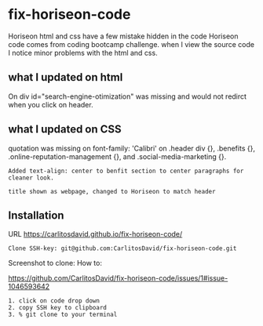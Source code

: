 # fix-horiseon-code

Horiseon html and css have a few mistake hidden in the code
    Horiseon code comes from coding bootcamp challenge. 
    when I view the source code I notice minor problems with the html and css.


## what I updated on html

On <!--div class="content"-->
    div id="search-engine-otimization" was missing and would not redirct when you click on header.

## what I updated on CSS

quotation was missing on font-family: 'Calibri' on .header div {}, .benefits {}, .online-reputation-management {}, and .social-media-marketing {}.

    Added text-align: center to benfit section to center paragraphs for cleaner look.

    title shown as webpage, changed to Horiseon to match header 

## Installation

URL https://carlitosdavid.github.io/fix-horiseon-code/

    Clone SSH-key: git@github.com:CarlitosDavid/fix-horiseon-code.git

Screenshot to clone: How to:

https://github.com/CarlitosDavid/fix-horiseon-code/issues/1#issue-1046593642

    1. click on code drop down
    2. copy SSH key to clipboard
    3. % git clone to your terminal 


